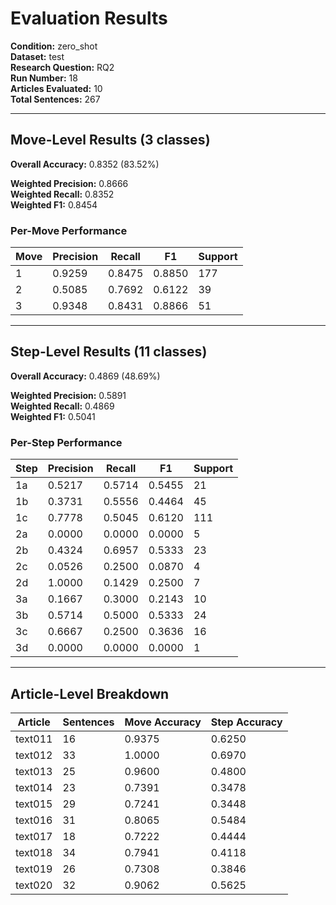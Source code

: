 # Evaluation Results

**Condition:** zero_shot  
**Dataset:** test  
**Research Question:** RQ2  
**Run Number:** 18  
**Articles Evaluated:** 10  
**Total Sentences:** 267  

---

## Move-Level Results (3 classes)

**Overall Accuracy:** 0.8352 (83.52%)  

**Weighted Precision:** 0.8666  
**Weighted Recall:** 0.8352  
**Weighted F1:** 0.8454  

### Per-Move Performance

| Move | Precision | Recall | F1 | Support |
|------|-----------|--------|----|---------|
| 1 | 0.9259 | 0.8475 | 0.8850 | 177 |
| 2 | 0.5085 | 0.7692 | 0.6122 | 39 |
| 3 | 0.9348 | 0.8431 | 0.8866 | 51 |

---

## Step-Level Results (11 classes)

**Overall Accuracy:** 0.4869 (48.69%)  

**Weighted Precision:** 0.5891  
**Weighted Recall:** 0.4869  
**Weighted F1:** 0.5041  

### Per-Step Performance

| Step | Precision | Recall | F1 | Support |
|------|-----------|--------|----|---------|
| 1a | 0.5217 | 0.5714 | 0.5455 | 21 |
| 1b | 0.3731 | 0.5556 | 0.4464 | 45 |
| 1c | 0.7778 | 0.5045 | 0.6120 | 111 |
| 2a | 0.0000 | 0.0000 | 0.0000 | 5 |
| 2b | 0.4324 | 0.6957 | 0.5333 | 23 |
| 2c | 0.0526 | 0.2500 | 0.0870 | 4 |
| 2d | 1.0000 | 0.1429 | 0.2500 | 7 |
| 3a | 0.1667 | 0.3000 | 0.2143 | 10 |
| 3b | 0.5714 | 0.5000 | 0.5333 | 24 |
| 3c | 0.6667 | 0.2500 | 0.3636 | 16 |
| 3d | 0.0000 | 0.0000 | 0.0000 | 1 |

---

## Article-Level Breakdown

| Article | Sentences | Move Accuracy | Step Accuracy |
|---------|-----------|---------------|---------------|
| text011 | 16 | 0.9375 | 0.6250 |
| text012 | 33 | 1.0000 | 0.6970 |
| text013 | 25 | 0.9600 | 0.4800 |
| text014 | 23 | 0.7391 | 0.3478 |
| text015 | 29 | 0.7241 | 0.3448 |
| text016 | 31 | 0.8065 | 0.5484 |
| text017 | 18 | 0.7222 | 0.4444 |
| text018 | 34 | 0.7941 | 0.4118 |
| text019 | 26 | 0.7308 | 0.3846 |
| text020 | 32 | 0.9062 | 0.5625 |
